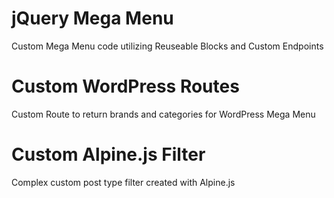 # jQuery Mega Menu
Custom Mega Menu code utilizing Reuseable Blocks and Custom Endpoints

# Custom WordPress Routes
Custom Route to return brands and categories for WordPress Mega Menu

# Custom Alpine.js Filter
Complex custom post type filter created with Alpine.js
